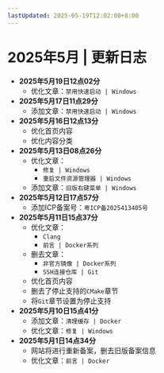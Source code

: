 ```yaml
---
lastUpdated: 2025-05-19T12:02:00+8:00
---
```


# 2025年5月 | 更新日志

- **2025年5月19日12点02分**
  - 优化文章：`禁用快速启动 | Windows`
- **2025年5月17日11点29分**
  - 添加文章：`禁用快速启动 | Windows`
- **2025年5月16日12点13分**
  - 优化首页内容
  - 优化内容分类
- **2025年5月13日08点26分**
  - 优化文章：
    - `修复 | Windows`
    - `重启文件资源管理器 | Windows`
  - 添加文章：`旧版右键菜单 | Windows`
- **2025年5月12日17点57分**
  - 添加ICP备案号：`粤ICP备2025413405号`
- **2025年5月11日15点37分**
  - 优化文章：
    - `Clang`
    - `前言 | Docker系列`
  - 删去文章：
    - `非官方镜像 | Docker系列`
    - `SSH连接仓库 | Git`
  - 优化首页内容
  - 删去了停止支持的`CMake`章节
  - 将`Git`章节设置为停止支持
- **2025年5月10日15点41分**
  - 添加文章：`清理缓存 | Docker`
  - 优化文章：`修复 | Windows`
- **2025年5月1日14点34分**
  - 网站将进行重新备案，删去旧版备案信息
  - 优化文章：`前言 | Docker`
